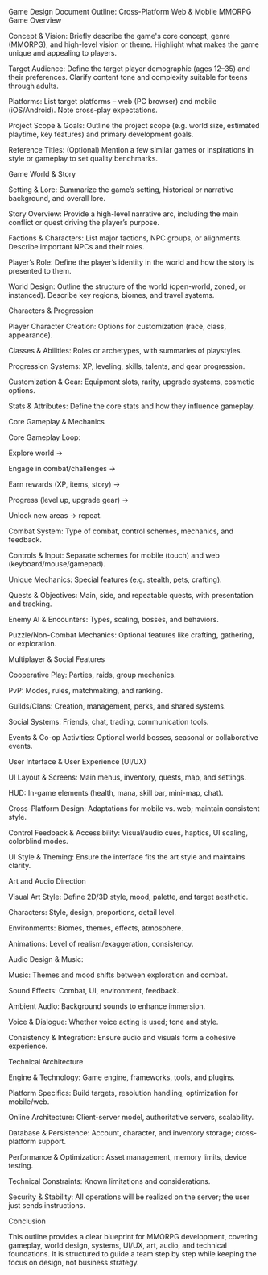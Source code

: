 Game Design Document Outline: Cross-Platform Web & Mobile MMORPG
Game Overview

Concept & Vision: Briefly describe the game's core concept, genre (MMORPG), and high-level vision or theme. Highlight what makes the game unique and appealing to players.

Target Audience: Define the target player demographic (ages 12–35) and their preferences. Clarify content tone and complexity suitable for teens through adults.

Platforms: List target platforms – web (PC browser) and mobile (iOS/Android). Note cross-play expectations.

Project Scope & Goals: Outline the project scope (e.g. world size, estimated playtime, key features) and primary development goals.

Reference Titles: (Optional) Mention a few similar games or inspirations in style or gameplay to set quality benchmarks.

Game World & Story

Setting & Lore: Summarize the game’s setting, historical or narrative background, and overall lore.

Story Overview: Provide a high-level narrative arc, including the main conflict or quest driving the player’s purpose.

Factions & Characters: List major factions, NPC groups, or alignments. Describe important NPCs and their roles.

Player’s Role: Define the player’s identity in the world and how the story is presented to them.

World Design: Outline the structure of the world (open-world, zoned, or instanced). Describe key regions, biomes, and travel systems.

Characters & Progression

Player Character Creation: Options for customization (race, class, appearance).

Classes & Abilities: Roles or archetypes, with summaries of playstyles.

Progression Systems: XP, leveling, skills, talents, and gear progression.

Customization & Gear: Equipment slots, rarity, upgrade systems, cosmetic options.

Stats & Attributes: Define the core stats and how they influence gameplay.

Core Gameplay & Mechanics

Core Gameplay Loop:

Explore world →

Engage in combat/challenges →

Earn rewards (XP, items, story) →

Progress (level up, upgrade gear) →

Unlock new areas → repeat.

Combat System: Type of combat, control schemes, mechanics, and feedback.

Controls & Input: Separate schemes for mobile (touch) and web (keyboard/mouse/gamepad).

Unique Mechanics: Special features (e.g. stealth, pets, crafting).

Quests & Objectives: Main, side, and repeatable quests, with presentation and tracking.

Enemy AI & Encounters: Types, scaling, bosses, and behaviors.

Puzzle/Non-Combat Mechanics: Optional features like crafting, gathering, or exploration.

Multiplayer & Social Features

Cooperative Play: Parties, raids, group mechanics.

PvP: Modes, rules, matchmaking, and ranking.

Guilds/Clans: Creation, management, perks, and shared systems.

Social Systems: Friends, chat, trading, communication tools.

Events & Co-op Activities: Optional world bosses, seasonal or collaborative events.

User Interface & User Experience (UI/UX)

UI Layout & Screens: Main menus, inventory, quests, map, and settings.

HUD: In-game elements (health, mana, skill bar, mini-map, chat).

Cross-Platform Design: Adaptations for mobile vs. web; maintain consistent style.

Control Feedback & Accessibility: Visual/audio cues, haptics, UI scaling, colorblind modes.

UI Style & Theming: Ensure the interface fits the art style and maintains clarity.

Art and Audio Direction

Visual Art Style: Define 2D/3D style, mood, palette, and target aesthetic.

Characters: Style, design, proportions, detail level.

Environments: Biomes, themes, effects, atmosphere.

Animations: Level of realism/exaggeration, consistency.

Audio Design & Music:

Music: Themes and mood shifts between exploration and combat.

Sound Effects: Combat, UI, environment, feedback.

Ambient Audio: Background sounds to enhance immersion.

Voice & Dialogue: Whether voice acting is used; tone and style.

Consistency & Integration: Ensure audio and visuals form a cohesive experience.

Technical Architecture

Engine & Technology: Game engine, frameworks, tools, and plugins.

Platform Specifics: Build targets, resolution handling, optimization for mobile/web.

Online Architecture: Client-server model, authoritative servers, scalability.

Database & Persistence: Account, character, and inventory storage; cross-platform support.

Performance & Optimization: Asset management, memory limits, device testing.

Technical Constraints: Known limitations and considerations.

Security & Stability: All operations will be realized on the server; the user just sends instructions.

Conclusion

This outline provides a clear blueprint for MMORPG development, covering gameplay, world design, systems, UI/UX, art, audio, and technical foundations. It is structured to guide a team step by step while keeping the focus on design, not business strategy.

